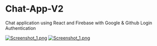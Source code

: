 # Chat-App-V2
Chat application using React and Firebase with Google & Github Login Authentication

[![Screenshot_1.png](https://i.postimg.cc/KcMsGBzJ/Screenshot-2023-06-13-131448.jpg)](https://postimg.cc/jCRhvWy7 )
[![Screenshot_1.png](https://i.postimg.cc/GtGMXwNZ/Screenshot-2023-06-13-125622.jpg)](https://postimg.cc/QKNkMPjb)




